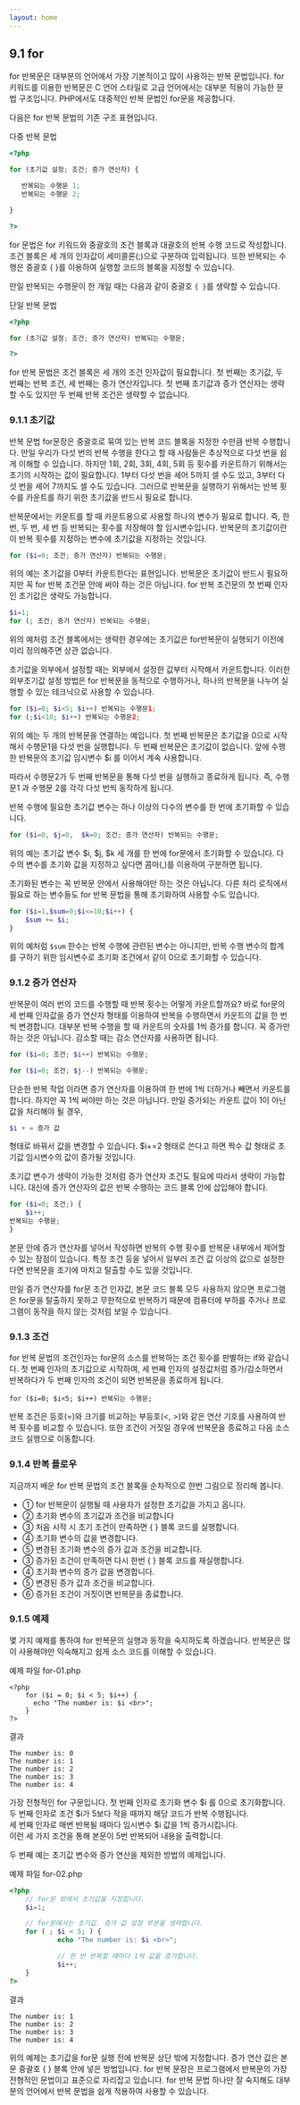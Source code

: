 ```yaml
---
layout: home
---
```

## 9.1 for
for 반복문은 대부분의 언어에서 가장 기본적이고 많이 사용하는 반복 문법입니다. for 키워드를 이용한 반복문은 C 언어 스타일로 고급 언어에서는 대부분 적용이 가능한 문법 구조입니다. PHP에서도 대중적인 반복 문법인 for문을 제공합니다.  

다음은 for 반복 문법의 기존 구조 표현입니다. 

다중 반복 문법
```php
<?php

for (초기값 설정; 조건; 증가 연산자) {

   반복되는 수행문 1;
   반복되는 수행문 2;

}

?>
```

for 문법은 for 키워드와 중괄호의 조건 블록과 대괄호의 반복 수행 코드로 작성합니다. 조건 블록은 세 개의 인자값이 세미콜론(;)으로 구분하여 입력됩니다. 또한 반복되는 수행은 중괄호 { }를 이용하여 실행할 코드의 블록을 지정할 수 있습니다.  

만일 반복되는 수행문이 한 개일 때는 다음과 같이 중괄호 `{ }`를 생략할 수 있습니다.  

단일 반복 문법
```php
<?php

for (초기값 설정; 조건; 증가 연산자) 반복되는 수행문;

?>
```

for 반복 문법은 조건 블록은 세 개의 조건 인자값이 필요합니다. 첫 번째는 초기값, 두 번째는 반복 조건, 세 번째는 증가 연산자입니다. 첫 번째 초기값과 증가 연산자는 생략할 수도 있지만 두 번째 반복 조건은 생략할 수 없습니다.  
 
### 9.1.1 초기값
반복 문법 for문장은 중괄호로 묶여 있는 반복 코드 블록을 지정한 수만큼 반복 수행합니다. 만일 우리가 다섯 번의 반복 수행을 한다고 할 때 사람들은 추상적으로 다섯 번을 쉽게 이해할 수 있습니다. 하지만 1회, 2회, 3회, 4회, 5회 등 횟수를 카운트하기 위해서는 초기의 시작하는 값이 필요합니다. 1부터 다섯 번을 세어 5까지 셀 수도 있고, 3부터 다섯 번을 세어 7까지도 셀 수도 있습니다. 그러므로 반복문을 실행하기 위해서는 반복 횟수를 카운트를 하기 위한 초기값을 반드시 필요로 합니다.  

반복문에서는 카운트를 할 때 카운트용으로 사용할 하나의 변수가 필요로 합니다. 즉, 한 번, 두 번, 세 번 등 반복되는 횟수를 저장해야 할 임시변수입니다. 반복문의 초기값이란 이 반복 횟수를 지정하는 변수에 초기값을 지정하는 것입니다.  

```php
for ($i=0; 조건; 증가 연산자) 반복되는 수행문;
```

위의 예는 초기값을 0부터 카운트한다는 표현입니다. 반복문은 초기값이 반드시 필요하지만 꼭 for 반복 조건문 안에 써야 하는 것은 아닙니다. for 반복 조건문의 첫 번째 인자인 초기값은 생략도 가능합니다.  

```php
$i=1;
for (; 조건; 증가 연산자) 반복되는 수행문;
```

위의 예처럼 조건 블록에서는 생략한 경우에는 초기값은 for반복문이 실행되기 이전에 미리 정의해주면 상관 없습니다.  

초기값을 외부에서 설정할 때는 외부에서 설정한 값부터 시작해서 카운트합니다. 이러한 외부초기값 설정 방법은 for 반복문을 동적으로 수행하거나, 하나의 반복문을 나누어 실행할 수 있는 테크닉으로 사용할 수 있습니다.  

```php
for ($i=0; $i<5; $i++) 반복되는 수행문1;
for (;$i<10; $i++) 반복되는 수행문2;
```

위의 예는 두 개의 반복문을 연결하는 예입니다. 첫 번째 반복문은 초기값을 0으로 시작해서 수행문1을 다섯 번을 실행합니다. 두 번째 반복문은 초기값이 없습니다. 앞에 수행한 반복문의 초기값 임시변수 $i 를 이어서 계속 사용합니다.  

따라서 수행문2가 두 번째 반복문을 통해 다섯 번을 실행하고 종료하게 됩니다. 즉, 수행문1 과 수행문 2를 각각 다섯 번씩 동작하게 됩니다.  


반복 수행에 필요한 초기값 변수는 하나 이상의 다수의 변수를 한 번에 초기화할 수 있습니다.  

```php
for ($i=0, $j=0,  $k=0; 조건; 증가 연산자) 반복되는 수행문;
```

위의 예는 초기값 변수 $i, $j, $k 세 개를 한 번에 for문에서 초기화할 수 있습니다. 다수의 변수를 초기화 값을 지정하고 싶다면 콤마(,)를 이용하여 구분하면 됩니다.  

초기화된 변수는 꼭 반복문 안에서 사용해야만 하는 것은 아닙니다. 다른 처리 로직에서 필요로 하는 변수들도 for 반복 문법을 통해 초기화하여 사용할 수도 있습니다.  

```php
for ($i=1,$sum=0;$i<=10;$i++) {
	$sum += $i;
}
```

위의 예처럼 `$sum` 한수는 반복 수행에 관련된 변수는 아니지만, 반복 수행 변수의 합계를 구하기 위한 임시변수로 초기화 조건에서 같이 0으로 초기화할 수 있습니다.
 

### 9.1.2 증가 연산자
반복문이 여러 번의 코드를 수행할 때 반복 횟수는 어떻게 카운트할까요? 바로 for문의 세 번째 인자값을 증가 연산자 형태를 이용하여 반복을 수행하면서 카운트의 값을 한 번씩 변경합니다. 대부분 반복 수행을 할 때 카운트의 숫자를 1씩 증가를 합니다. 꼭 증가만 하는 것은 아닙니다. 감소할 때는 감소 연산자를 사용하면 됩니다.  

```php
for ($i=0; 조건; $i++) 반복되는 수행문;

for ($i=0; 조건; $j--) 반복되는 수행문;
```

단순한 반복 작업 이라면 증가 연산자를 이용하여 한 번에 1씩 더하거나 빼면서 카운트를 합니다. 하지만 꼭 1씩 써야만 하는 것은 아닙니다. 만일 증가되는 카운트 값이 1이 아닌 값을 처리해야 될 경우,  

```php
$i + = 증가 값 
```

형태로 바꿔서 값을 변경할 수 있습니다. $i+=2 형태로 쓴다고 하면 짝수 값 형태로 초기값 임시변수의 값이 증가될 것입니다.  

초기값 변수가 생략이 가능한 것처럼 증가 연산자 조건도 필요에 따라서 생략이 가능합니다. 대신에 증가 연산자의 값은 반복 수행하는 코드 블록 안에 삽입해야 합니다.  

```php
for ($i=0; 조건;) {
	$i++;
반복되는 수행문;
}
```

본문 안에 증가 연산자를 넣어서 작성하면 반복의 수행 횟수를 반복문 내부에서 제어할 수 있는 장점이 있습니다. 특정 조건 등을 넣어서 일부러 조건 값 이상의 값으로 설정한다면 반복문을 조기에 마치고 탈출할 수도 있을 것입니다.  

만일 증가 연산자를 for문 조건 인자값, 본문 코드 블록 모두 사용하지 않으면 프로그램은 for문을 탈출하지 못하고 무한적으로 반복하기 때문에 컴퓨터에 부하를 주거나 프로그램이 동작을 하지 않는 것처럼 보일 수 있습니다.  


### 9.1.3 조건
for 반복 문법의 조건인자는 for문의 소스를 반복하는 조건 횟수를 판별하는 if와 같습니다. 첫 번째 인자의 초기값으로 시작하여, 세 번째 인자의 설정값처럼 증가/감소하면서 반복하다가 두 번째 인자의 조건이 되면 반복문을 종료하게 됩니다.  

```
for ($i=0; $i<5; $i++) 반복되는 수행문;
```

반복 조건은 등호(=)와 크기를 비교하는 부등호(<, >)와 같은 연산 기호를 사용하여 반복 횟수를 비교할 수 있습니다. 또한 조건이 거짓일 경우에 반복문을 종료하고 다음 소스 코드 실행으로 이동합니다.  


### 9.1.4 반복 플로우
지금까지 배운 for 반복 문법의 조건 블록을 순차적으로 한번 그림으로 정리해 봅니다.  
 
* ① for 반복문이 실행될 때 사용자가 설정한 초기값을 가지고 옵니다.
* ② 초기화 변수의 초기값과 조건을 비교합니다
* ③ 처음 시작 시 초기 조건이 만족하면 { } 블록 코드를 실행합니다.
* ④ 초기화 변수의 값을 변경합니다.
* ⑤ 변경된 초기화 변수의 증가 값과 조건을 비교합니다.
* ③ 증가된 조건이 만족하면 다시 한번 { } 블록 코드를 재실행합니다.
* ④ 초기화 변수의 증가 값을 변경합니다.
* ⑤ 변경된 증가 값과 조건을 비교합니다.
* ⑥ 증가된 조건이 거짓이면 반복문을 종료합니다.


### 9.1.5 예제
몇 가지 예제를 통하여 for 반복문의 실행과 동작을 숙지하도록 하겠습니다. 반복문은 많이 사용해야만 익숙해지고 쉽게 소스 코드를 이해할 수 있습니다.

예제 파일 for-01.php
```
<?php
    for ($i = 0; $i < 5; $i++) {
      echo "The number is: $i <br>";
    }
?>
```

결과
```
The number is: 0
The number is: 1
The number is: 2
The number is: 3
The number is: 4 
```

가장 전형적인 for 구문입니다. 첫 번째 인자로 초기화 변수 $i 를 0으로 초기화합니다.  
두 번째 인자로 조건 $i가 5보다 작을 때까지 해당 코드가 반복 수행됩니다.  
세 번째 인자로 매번 반복될 때마다 임시변수 $i 값을 1씩 증가시킵니다.  
이런 세 가지 조건을 통해 본문이 5번 반복되어 내용을 출력합니다.  

두 번째 예는 초기값 변수와 증가 연산을 제외한 방법의 예제입니다.  

예제 파일 for-02.php
```php
<?php
	// for문 밖에서 초기값을 지정합니다.
	$i=1;

	// for문에서는 초기값. 증가 값 설정 부분을 생략합니다.
	for ( ; $i < 5; ) {
      		echo "The number is: $i <br>";

      		// 한 번 반복할 때마다 1씩 값을 증가합니다.
      		$i++;
	}
?>
```

결과
```
The number is: 1
The number is: 2
The number is: 3
The number is: 4 
```

위의 예제는 초기값을 for문 실행 전에 반복문 상단 밖에 지정합니다. 증가 연산 값은 본문 중괄호 { } 블록 안에 넣은 방법입니다.
for 반복 문장은 프로그램에서 반복문의 가장 전형적인 문법이고 표준으로 자리잡고 있습니다. for 반복 문법 하나만 잘 숙지해도 대부분의 언어에서 반복 문법을 쉽게 적용하여 사용할 수 있습니다.  

